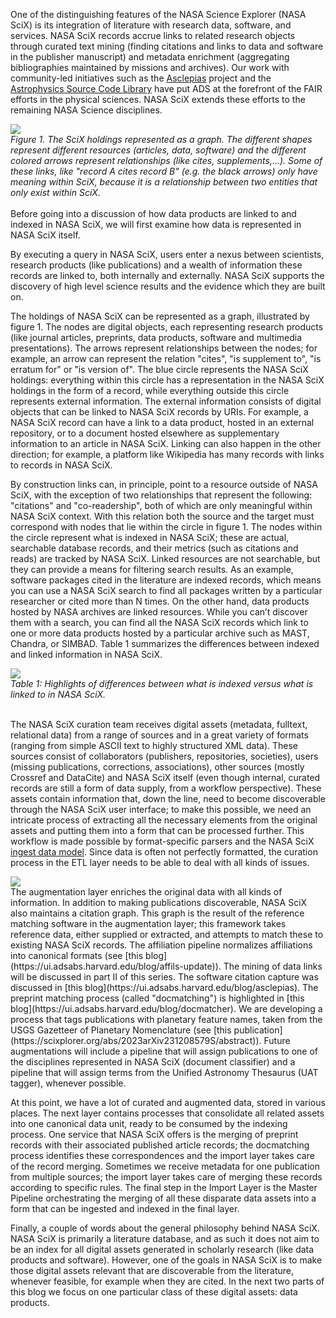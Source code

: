 One of the distinguishing features of the NASA Science Explorer (NASA SciX) is its integration of literature with research data, software, and services. NASA SciX records accrue links to related research objects through curated text mining (finding citations and links to data and software in the publisher manuscript) and metadata enrichment (aggregating bibliographies maintained by missions and archives). Our work with community-led initiatives such as the [Asclepias](https://ui.adsabs.harvard.edu/blog/asclepias) project and the [Astrophysics Source Code Library](https://ascl.net/) have put ADS at the forefront of the FAIR efforts in the physical sciences. NASA SciX extends these efforts to the remaining NASA Science disciplines.

<div class="text-center">
    <img class="img-thumbnail" src="{{ site.baseurl }}/blog/images/data_linking_I_f1.png" />
<br>
<em>Figure 1. The SciX holdings represented as a graph. The different shapes represent different resources (articles, data, software) and the different colored arrows represent relationships (like cites, supplements,...). Some of these links, like "record A cites record B" (e.g. the black arrows) only have meaning within SciX, because it is a relationship between two entities that only exist within SciX.</em>
</div>
<br>
Before going into a discussion of how data products are linked to and indexed in NASA SciX, we will first examine how data is represented in NASA SciX itself. 

By executing a query in NASA SciX, users enter a nexus between scientists, research products (like publications) and a wealth of information these records are linked to, both internally and externally. NASA SciX supports the discovery of high level science results and the evidence which they are built on. 

The holdings of NASA SciX can be represented as a graph, illustrated by figure 1. The nodes are digital objects, each representing research products (like journal articles, preprints, data products, software and multimedia presentations). The arrows represent relationships between the nodes; for example, an arrow can represent the relation "cites", "is supplement to", "is erratum for" or "is version of". The blue circle represents the NASA SciX holdings: everything within this circle has a representation in the NASA SciX holdings in the form of a record, while everything outside this circle represents external information. The external information consists of digital objects that can be linked to NASA SciX records by URIs. For example, a NASA SciX record can have a link to a data product, hosted in an external repository, or to a document hosted elsewhere as supplementary information to an article in NASA SciX. Linking can also happen in the other direction; for example, a platform like Wikipedia has many records with links to records in NASA SciX. 

By construction links can, in principle, point to a resource outside of NASA SciX, with the exception of two relationships that represent the following: "citations" and "co-readership", both of which are only meaningful within NASA SciX context. With this relation both the source and the target must correspond with nodes that lie within the circle in figure 1. The nodes within the circle represent what is indexed in NASA SciX; these are actual, searchable database records, and their metrics (such as citations and reads) are tracked by NASA SciX. Linked resources are not searchable, but they can provide a means for filtering search results. As an example, software packages cited in the literature are indexed records, which means you can use a NASA SciX search to find all packages written by a particular researcher or cited more than N times. On the other hand, data products hosted by NASA archives are linked resources. While you can’t discover them with a search, you can find all the NASA SciX records which link to one or more data products hosted by a particular archive such as MAST, Chandra, or SIMBAD. Table 1 summarizes the differences between indexed and linked information in NASA SciX.

<div class="text-center">
    <img class="img-thumbnail" src="{{ site.baseurl }}/blog/images/data_linking_I_t1.png" />
<br>
<em>Table 1: Highlights of differences between what is indexed versus what is linked to in NASA SciX.
</em>
</div>
<br>

The NASA SciX curation team receives digital assets (metadata, fulltext, relational data) from a range of sources and in a great variety of formats (ranging from simple ASCII text to highly structured XML data). These sources consist of collaborators (publishers, repositories, societies), users (missing publications, corrections, associations), other sources (mostly Crossref and DataCite) and NASA SciX itself (even though internal, curated records are still a form of data supply, from a workflow perspective). These assets contain information that, down the line, need to become discoverable through the NASA SciX user interface; to make this possible, we need an intricate process of extracting all the necessary elements from the original assets and putting them into a form that can be processed further. This workflow is made possible by format-specific parsers and the NASA SciX [ingest data model](https://github.com/adsabs/ingest_data_model). Since data is often not perfectly formatted, the curation process in the ETL layer needs to be able to deal with all kinds of issues. 

<div class="text-center">
    <img class="img-thumbnail" src="{{ site.baseurl }}/blog/images/data_linking_I_f2.png" />
<br>
</div>
The augmentation layer enriches the original data with all kinds of information. In addition to making publications discoverable, NASA SciX also maintains a citation graph. This graph is the result of the reference matching software in the augmentation layer; this framework takes reference data, either supplied or extracted, and attempts to match these to existing NASA SciX records. The affiliation pipeline normalizes affiliations into canonical formats (see [this blog](https://ui.adsabs.harvard.edu/blog/affils-update)). The mining of data links will be discussed in part II of this series. The software citation capture was discussed in [this blog](https://ui.adsabs.harvard.edu/blog/asclepias). The preprint matching process (called "docmatching") is highlighted in [this blog](https://ui.adsabs.harvard.edu/blog/docmatcher). We are developing  a process that tags publications with planetary feature names, taken from the USGS Gazetteer of Planetary Nomenclature (see [this publication](https://scixplorer.org/abs/2023arXiv231208579S/abstract)). Future augmentations will include a pipeline that will assign publications to one of the disciplines represented in NASA SciX (document classifier) and a pipeline that will assign terms from the Unified Astronomy Thesaurus (UAT tagger), whenever possible.

At this point, we have a lot of curated and augmented data, stored in various places. The next layer contains processes that consolidate all related assets into one canonical data unit, ready to be consumed by the indexing process. One service that NASA SciX offers is the merging of preprint records with their associated published article records; the docmatching process identifies these correspondences and the import layer takes care of the record merging. Sometimes we receive metadata for one publication from multiple sources; the import layer takes care of merging these records according to specific rules. The final step in the Import Layer is the Master Pipeline orchestrating the merging of all these disparate data assets into a form that can be ingested and indexed in the final layer.

Finally, a couple of words about the general philosophy behind NASA SciX. NASA SciX is primarily a literature database, and as such it does not aim to be an index for all digital assets generated in scholarly research (like data products and software). However, one of the goals in NASA SciX is to make those digital assets relevant that are discoverable from the literature, whenever feasible, for example when they are cited. In the next two parts of this blog we focus on one particular class of these digital assets: data products.
